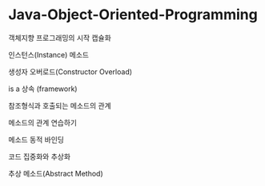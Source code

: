 # Java-Object-Oriented-Programming

객체지향 프로그래밍의 시작 캡슐화

인스턴스(Instance) 메소드

생성자 오버로드(Constructor Overload)

is a 상속 (framework)

참조형식과 호출되는 메소드의 관계

메소드의 관계 연습하기

메소드 동적 바인딩

코드 집중화와 추상화

추상 메소드(Abstract Method)
